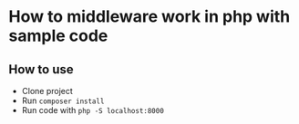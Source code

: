 # How to middleware work in php with sample code

## How to use
- Clone project
- Run ``composer install``
- Run code with ``php -S localhost:8000``